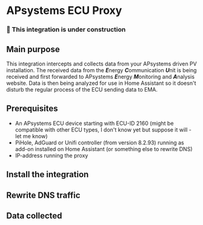 # APsystems ECU Proxy

### &#x1F534; This integration is under construction

## Main purpose
This integration intercepts and collects data from your APsystems driven PV installation. 
The received data from the ***E***nergy ***C***ommunication ***U***nit is being received and first forwarded to APsystems ***E***nergy ***M***onitoring and ***A***nalysis website.
Data is then being analyzed for use in Home Assistant so it doesn't disturb the regular process of the ECU sending data to EMA.

## Prerequisites
- An APsystems ECU device starting with ECU-ID 2160 (might be compatible with other ECU types, I don't know yet but suppose it will - let me know)
- PiHole, AdGuard or Unifi controller (from version 8.2.93) running as add-on installed on Home Assistant (or something else to rewrite DNS)
- IP-address running the proxy

## Install the integration

## Rewrite DNS traffic

## Data collected

